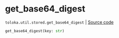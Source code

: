 # get_base64_digest
`toloka.util.stored.get_base64_digest` | [Source code](https://github.com/Toloka/toloka-kit/blob/v1.2.0.post1/src/util/stored.py#L24)

```python
get_base64_digest(key: str)
```

